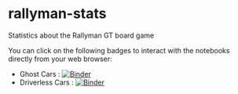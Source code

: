 # rallyman-stats
Statistics about the Rallyman GT board game

You can click on the following badges to interact with the notebooks directly from your web browser:

- Ghost Cars : [![Binder](https://mybinder.org/badge_logo.svg)](https://mybinder.org/v2/gh/jyannick/rallyman-stats/master?filepath=ghost_cars.ipynb)
- Driverless Cars : [![Binder](https://mybinder.org/badge_logo.svg)](https://mybinder.org/v2/gh/jyannick/rallyman-stats/master?filepath=driverless_cars.ipynb)
